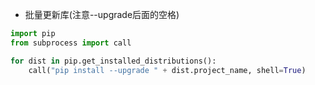
* 批量更新库(注意--upgrade后面的空格)       
``` python
import pip
from subprocess import call

for dist in pip.get_installed_distributions():
    call("pip install --upgrade " + dist.project_name, shell=True)
```
